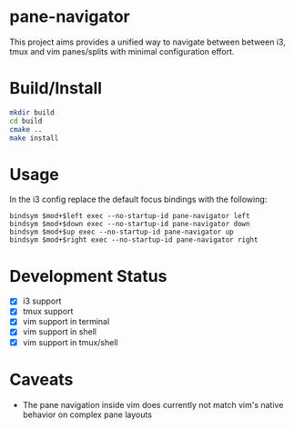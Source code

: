 # pane-navigator

This project aims provides a unified way to navigate between between i3, tmux and vim panes/splits with minimal configuration effort. 
# Build/Install
```bash
mkdir build
cd build
cmake ..
make install
```

# Usage
In the i3 config replace the default focus bindings with the following:
```
bindsym $mod+$left exec --no-startup-id pane-navigator left
bindsym $mod+$down exec --no-startup-id pane-navigator down
bindsym $mod+$up exec --no-startup-id pane-navigator up
bindsym $mod+$right exec --no-startup-id pane-navigator right
```

# Development Status
- [x] i3 support
- [x] tmux support
- [x] vim support in terminal
- [x] vim support in shell
- [x] vim support in tmux/shell

# Caveats
- The pane navigation inside vim does currently not match vim's native behavior on complex pane layouts
